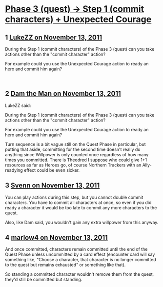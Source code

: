 # [Phase 3 (quest) -&gt; Step 1 (commit characters) + Unexpected Courage](https://community.fantasyflightgames.com/topic/56222-phase-3-quest-step-1-commit-characters-unexpected-courage/)

## 1 [LukeZZ on November 13, 2011](https://community.fantasyflightgames.com/topic/56222-phase-3-quest-step-1-commit-characters-unexpected-courage/?do=findComment&comment=555388)

During the Step 1 (commit characters) of the Phase 3 (quest) can you take actions other than the "commit character" action?

For example could you use the Unexpected Courage action to ready an hero and commit him again?

 

## 2 [Dam the Man on November 13, 2011](https://community.fantasyflightgames.com/topic/56222-phase-3-quest-step-1-commit-characters-unexpected-courage/?do=findComment&comment=555402)

LukeZZ said:

During the Step 1 (commit characters) of the Phase 3 (quest) can you take actions other than the "commit character" action?

For example could you use the Unexpected Courage action to ready an hero and commit him again?



Turn sequence is a bit vague still on the Quest Phase in particular, but putting that aside, committing for the second time doesn't really do anything since Willpower is only counted once regardless of how many times you committed. There is Theodred I suppose who could give 1+1 resources as far as Heroes go, of course Northern Trackers with an Ally-readying effect could be even sicker.

## 3 [Svenn on November 13, 2011](https://community.fantasyflightgames.com/topic/56222-phase-3-quest-step-1-commit-characters-unexpected-courage/?do=findComment&comment=555416)

You can play actions during this step, but you cannot double commit characters. You have to commit all characters at once, so even if you did ready a character it would be too late to commit any more characters to the quest.

Also, like Dam said, you wouldn't gain any extra willpower from this anyway.

## 4 [marlow4 on November 13, 2011](https://community.fantasyflightgames.com/topic/56222-phase-3-quest-step-1-commit-characters-unexpected-courage/?do=findComment&comment=555468)

And once committed, characters remain committed until the end of the Quest Phase unless uncommitted by a card effect (encounter card will say something like, "Choose a character, that character is no longer committed to the quest but remains exhausted" or something like that).

So standing a committed character wouldn't remove them from the quest, they'd still be committed but standing.

